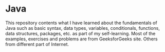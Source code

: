 # Java
 This repository contents what I have learned about the fundamentals of Java such as basic syntax, data types, variables, conditionals, functions, data structures, packages, etc. as part of my self-learning.
 Most of the examples, exercises and problems are from GeeksforGeeks site. Others from different part of Internet.
